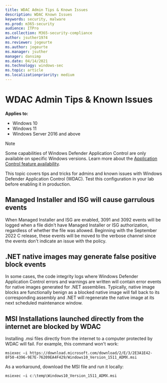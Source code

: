 ```yaml
---
title: WDAC Admin Tips & Known Issues
description: WDAC Known Issues
keywords: security, malware
ms.prod: m365-security
audience: ITPro
ms.collection: M365-security-compliance
author: jsuther1974
ms.reviewer: jogeurte
ms.author: jogeurte
ms.manager: jsuther
manager: dansimp
ms.date: 04/14/2021
ms.technology: windows-sec
ms.topic: article
ms.localizationpriority: medium
---
```


# WDAC Admin Tips & Known Issues

**Applies to:**


- Windows 10
- Windows 11
- Windows Server 2016 and above

>[!NOTE]
>Some capabilities of Windows Defender Application Control are only available on specific Windows versions. Learn more about the [Application Control feature availability](/windows/security/threat-protection/windows-defender-application-control/feature-availability).

This topic covers tips and tricks for admins and known issues with Windows Defender Application Control (WDAC). Test this configuration in your lab before enabling it in production.

## Managed Installer and ISG will cause garrulous events

When Managed Installer and ISG are enabled, 3091 and 3092 events will be logged when a file didn't have Managed Installer or ISG authorization, regardless of whether the file was allowed. Beginning with the September 2022 C release, these events will be moved to the verbose channel since the events don't indicate an issue with the policy.

## .NET native images may generate false positive block events

In some cases, the code integrity logs where Windows Defender Application Control errors and warnings are written will contain error events for native images generated for .NET assemblies. Typically, native image blocks are functionally benign as a blocked native image will fall back to its corresponding assembly and .NET will regenerate the native image at its next scheduled maintenance window.

## MSI Installations launched directly from the internet are blocked by WDAC

Installing .msi files directly from the internet to a computer protected by WDAC will fail.
For example, this command won't work:

```console
msiexec –i https://download.microsoft.com/download/2/E/3/2E3A1E42-8F50-4396-9E7E-76209EA4F429/Windows10_Version_1511_ADMX.msi
```

As a workaround, download the MSI file and run it locally:

```console
msiexec –i c:\temp\Windows10_Version_1511_ADMX.msi  
```

